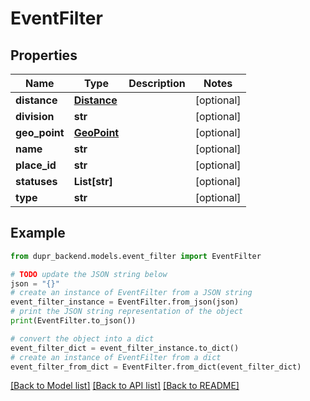 # EventFilter


## Properties

Name | Type | Description | Notes
------------ | ------------- | ------------- | -------------
**distance** | [**Distance**](Distance.md) |  | [optional] 
**division** | **str** |  | [optional] 
**geo_point** | [**GeoPoint**](GeoPoint.md) |  | [optional] 
**name** | **str** |  | [optional] 
**place_id** | **str** |  | [optional] 
**statuses** | **List[str]** |  | [optional] 
**type** | **str** |  | [optional] 

## Example

```python
from dupr_backend.models.event_filter import EventFilter

# TODO update the JSON string below
json = "{}"
# create an instance of EventFilter from a JSON string
event_filter_instance = EventFilter.from_json(json)
# print the JSON string representation of the object
print(EventFilter.to_json())

# convert the object into a dict
event_filter_dict = event_filter_instance.to_dict()
# create an instance of EventFilter from a dict
event_filter_from_dict = EventFilter.from_dict(event_filter_dict)
```
[[Back to Model list]](../README.md#documentation-for-models) [[Back to API list]](../README.md#documentation-for-api-endpoints) [[Back to README]](../README.md)


